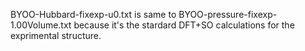 BYOO-Hubbard-fixexp-u0.txt is same to BYOO-pressure-fixexp-1.00Volume.txt
because it's the stardard DFT+SO calculations for the exprimental structure.
